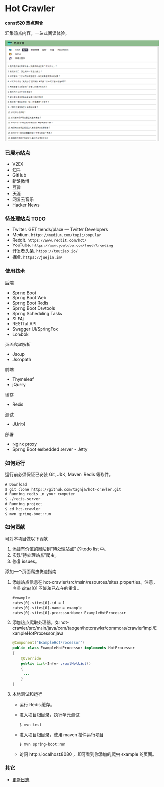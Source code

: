# Hot Crawler

**const520 热点聚合**

汇集热点内容，一站式阅读体验。

![网站首页图](home-page.png)

### 已展示站点

- V2EX
- 知乎
- GitHub
- 新浪微博
- 豆瓣
- 天涯
- 网易云音乐
- Hacker News

### 待处理站点 TODO

- Twitter. GET trends/place — Twitter Developers 
- Medium. `https://medium.com/topic/popular`
- Reddit. `https://www.reddit.com/hot/`
- YouTube. `https://www.youtube.com/feed/trending`
- 开发者头条. `https://toutiao.io/`
- 掘金. `https://juejin.im/`

### 使用技术
后端

- Spring Boot
- Spring Boot Web
- Spring Boot Redis
- Spring Boot Devtools
- Spring Scheduling Tasks
- SLF4j
- RESTful API
- Swagger UI/SpringFox
- Lombok

页面爬取解析
- Jsoup
- Jsonpath

前端

- Thymeleaf
- jQuery

缓存
- Redis

测试
- JUnit4

部署

- Nginx proxy
- Spring Boot embedded server - Jetty

### 如何运行
运行前必须保证已安装 Git, JDK, Maven, Redis 等软件。

```shell
# Download
$ git clone https://github.com/tagnja/hot-crawler.git
# Running redis in your computer
$ ./redis-server
# Running project
$ cd hot-crawler
$ mvn spring-boot:run
```

### 如何贡献

可对本项目做以下贡献

1. 添加有价值的网站到“待处理站点” 的 todo list 中。
2. 实现“待处理站点”爬虫。
3. 修复 issues。

添加一个页面爬虫快速指南

1. 添加站点信息在 hot-crawler/src/main/resources/sites.properties。注意，序号 sites[0] 不能和已存在的重复。

   ```
   #example
   cates[0].sites[0].id = 1
   cates[0].sites[0].name = example
   cates[0].sites[0].processorName: ExampleHotProcessor
   ```
   
2. 添加热点爬取处理器，如 hot-crawler/src/main/java/com/taogen/hotcrawler/commons/crawler/impl/ExampleHotProcessor.java

   ```java
   @Component("ExampleHotProcessor")
   public class ExampleHotProcessor implements HotProcessor
   {
       @Override
       public List<Info> crawlHotList() 
       {
       	...
       }
   }
   ```

3. 本地测试和运行

   - 运行 Redis 缓存。

   - 进入项目根目录，执行单元测试

     ```
     $ mvn test
     ```

   - 进入项目根目录，使用 maven 插件运行项目

     ```
     $ mvn spring-boot:run
     ```

   - 访问 http://localhost:8080 ，即可看到你添加的爬虫 example 的页面。

### 其它

- [更新日志](update_log.md) 
